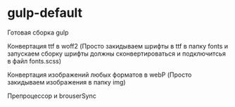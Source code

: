 # gulp-default
Готовая сборка gulp

Конвертация ttf в woff2 (Просто закидываем шрифты в ttf в папку fonts и запускаем сборку 
шрифты должны сконвертироваться и подключитсья в файл fonts.scss)

Конвертация изображений любых форматов в webP (Просто закидываем изображения в папку img)

Препроцессор и brouserSync


